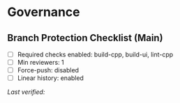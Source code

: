# Governance

## Branch Protection Checklist (Main)
- [ ] Required checks enabled: build-cpp, build-ui, lint-cpp
- [ ] Min reviewers: 1
- [ ] Force-push: disabled
- [ ] Linear history: enabled

_Last verified: <fill in date>_
